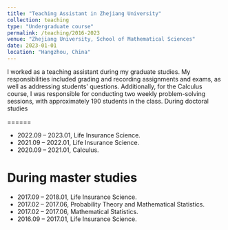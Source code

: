```yaml
---
title: "Teaching Assistant in Zhejiang University"
collection: teaching
type: "Undergraduate course"
permalink: /teaching/2016-2023
venue: "Zhejiang University, School of Mathematical Sciences"
date: 2023-01-01
location: "Hangzhou, China"
---
```


I worked as a teaching assistant during my graduate studies. My responsibilities included grading and recording assignments and exams, as well as addressing students' questions. Additionally, for the Calculus course, I was responsible for conducting two weekly problem-solving sessions, with approximately 190 students in the class.
During doctoral studies

======
-  2022.09 – 2023.01, Life Insurance Science.
-  2021.09 – 2022.01, Life Insurance Science.
-  2020.09 – 2021.01, Calculus.

During master studies
======
-  2017.09 – 2018.01, Life Insurance Science.
-  2017.02 – 2017.06, Probability Theory and Mathematical Statistics.
-  2017.02 – 2017.06, Mathematical Statistics.
-  2016.09 – 2017.01, Life Insurance Science. 
